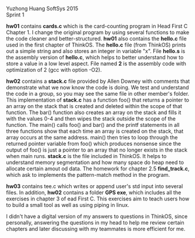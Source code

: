 Yuzhong Huang
SoftSys 2015  
Sprint 1

**hw01** contains **cards.c** which is the card-counting program in Head First C Chapter 1. I change the original program by using several functions to make the code cleaner and better-structured. **hw01** also contains the **hello.c** file used in the first chapter of ThinkOS. The **hello.c** file (from ThinkOS) prints out a simple string and also stores an integer in variable "x". File **hello.s** is the assembly version of **hello.c**, which helps to better understand how to store a value in a low level aspect. File named **2** is the assembly code with optimization of 2 (gcc with option -O2).

**hw02** contains a **stack.c** file provided by Allen Downey with comments that demonstrate what we now know the code is doing. We test and understand the code in a group, so you may see the same file in other member's folder. This implementation of **stack.c** has a function foo() that returns a pointer to an array on the stack that is created and deleted within the scope of that function. The bar() function also creates an array on the stack and fills it with the values 0-4 and then wipes the stack outside the scope of the function. The main() calls foo() and bar() and the printf statements in all three functions show that each time an array is created on the stack, that array occurs at the same address. main() then tries to loop through the returned pointer variable from foo() which produces nonsense since the output of foo() is just a pointer to an array that no longer exists in the stack when main runs.  **stack.c** is the file included in ThinkOS. It helps to understand memory segmentation and how many space do heap need to allocate certain amout od data. The homework for chapter 2.5 **find_track.c**, which ask to implements the pattern-match method in the program. 

**hw03** contains tee.c which writes or append user's std input into several files. In addition, **hw02** contains a folder **GPS exe**, which includes all the exercises in chapter 3 of ead First C. This exercises aim to teach users how to build a small tool as well as using piping in linux.

I didn't have a digital version of my answers to questions in ThinkOS, since personally, answering the questions in my head to help me review certain chapters and later discussing with my teammates is more efficient for me.